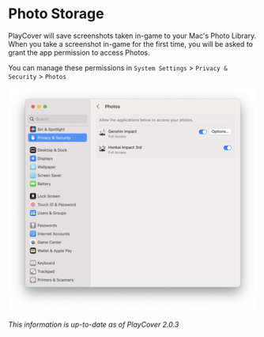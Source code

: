 # Photo Storage

PlayCover will save screenshots taken in-game to your Mac's Photo Library. When you take a screenshot in-game for the first time, you will be asked to grant the app permission to access Photos. 

You can manage these permissions in `System Settings` > `Privacy & Security` > `Photos`

<img width="825" src="../images/photos_access.png">

###### This information is up-to-date as of PlayCover 2.0.3
